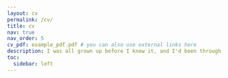 ```yaml
---
layout: cv
permalink: /cv/
title: cv
nav: true
nav_order: 5
cv_pdf: example_pdf.pdf # you can also use external links here
description: I was all grown up before I knew it, and I'd been through enough pain to know how to tell pretty lies. - glow (keeno)
toc:
  sidebar: left
---
```

